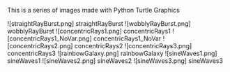This is a series of images made with Python Turtle Graphics



![straightRayBurst.png] straightRayBurst
![wobblyRayBurst.png] wobblyRayBurst
![concentricRays1.png] concentricRays1
![concentricRays1_NoVar.png] concentricRays1_NoVar
![concentricRays2.png] concentricRays2
![concentricRays3.png] concentricRays3
![rainbowGalaxy.png] rainbowGalaxy
![sineWaves1.png] sineWaves1
![sineWaves2.png] sineWaves2
![sineWaves3.png] sineWaves3

